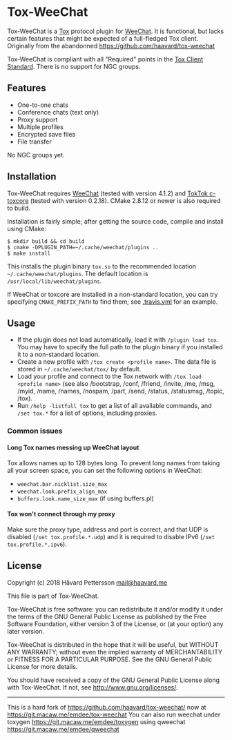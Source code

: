 # Tox-WeeChat
Tox-WeeChat is a [Tox][1] protocol plugin for [WeeChat][2]. It is functional,
but lacks certain features that might be expected of a full-fledged Tox client.
Originally from the abandonned https://github.com/haavard/tox-weechat

Tox-WeeChat is compliant with all "Required" points in the 
[Tox Client Standard][3]. There is no support for NGC groups.

## Features

 - One-to-one chats
 - Conference chats (text only)
 - Proxy support
 - Multiple profiles
 - Encrypted save files
 - File transfer

No NGC groups yet.

## Installation

Tox-WeeChat requires [WeeChat][2] (tested with version 4.1.2) and [TokTok
c-toxcore][4] (tested with version 0.2.18). CMake 2.8.12 or newer is also
required to build. 

Installation is fairly simple; after getting the source code, compile
and install using CMake:

    $ mkdir build && cd build
    $ cmake -DPLUGIN_PATH=~/.cache/weechat/plugins ..
    $ make install

This installs the plugin binary `tox.so` to the recommended location
`~/.cache/weechat/plugins`. The default location is `/usr/local/lib/weechat/plugins`.

If WeeChat or toxcore are installed in a non-standard location, you can try
specifying `CMAKE_PREFIX_PATH` to find them; see [.travis.yml](.travis.yml) for
an example.

## Usage
 - If the plugin does not load automatically, load it with `/plugin load tox`.
   You may have to specify the full path to the plugin binary if you installed
   it to a non-standard location.
 - Create a new profile with `/tox create <profile name>`. The data file is
   stored in `~/.cache/weechat/tox/` by default.
 - Load your profile and connect to the Tox network with
   `/tox load <profile name>` (see also /bootstrap,  /conf, /friend, /invite, 
   /me, /msg, /myid, /name, /names, /nospam, /part, /send,
   /status, /statusmsg, /topic, /tox).
 - Run `/help -listfull tox` to get a list of all available commands, and
   `/set tox.*` for a list of options, including proxies.

### Common issues

#### Long Tox names messing up WeeChat layout

Tox allows names up to 128 bytes long. To prevent long names from taking all
your screen space, you can set the following options in WeeChat:
 - `weechat.bar.nicklist.size_max`
 - `weechat.look.prefix_align_max`
 - `buffers.look.name_size_max` (if using buffers.pl)

#### Tox won't connect through my proxy

Make sure the proxy type, address and port is correct, and that UDP is
disabled (`/set tox.profile.*.udp`) and it is required to disable IPv6
(`/set tox.profile.*.ipv6`).

## License
Copyright (c) 2018 Håvard Pettersson <mail@haavard.me>

This file is part of Tox-WeeChat.

Tox-WeeChat is free software: you can redistribute it and/or modify
it under the terms of the GNU General Public License as published by
the Free Software Foundation, either version 3 of the License, or
(at your option) any later version.

Tox-WeeChat is distributed in the hope that it will be useful,
but WITHOUT ANY WARRANTY; without even the implied warranty of
MERCHANTABILITY or FITNESS FOR A PARTICULAR PURPOSE.  See the
GNU General Public License for more details.

You should have received a copy of the GNU General Public License
along with Tox-WeeChat.  If not, see <http://www.gnu.org/licenses/>.

[1]: http://tox.chat
[2]: http://weechat.org
[3]: https://github.com/Tox/Tox-Client-Standard
[4]: https://github.com/TokTok/c-toxcore

---

This is a hard fork of https://github.com/haavard/tox-weechat/
now at https://git.macaw.me/emdee/tox-weechat You can also run weechat under
toxygen https://git.macaw.me/emdee/toxygen using qweechat 
https://git.macaw.me/emdee/qweechat
